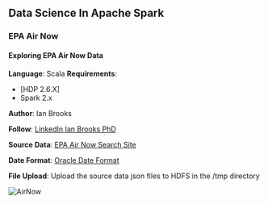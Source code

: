 ## Data Science In Apache Spark
### EPA Air Now
#### Exploring EPA Air Now Data 

**Language**: Scala
**Requirements**: 
- [HDP 2.6.X]
- Spark 2.x

**Author**: Ian Brooks

**Follow**: [LinkedIn Ian Brooks PhD](https://www.linkedin.com/in/ianrbrooksphd/)

**Source Data**: [EPA Air Now Search Site](https://aqs.epa.gov/api)

**Date Format**: [Oracle Date Format](https://docs.oracle.com/javase/tutorial/i18n/format/simpleDateFormat.html)

**File Upload**: Upload the source data json  files to HDFS in the /tmp directory

![AirNow](http://www.sonomatech.com/sites/default/files/Plain_large_T.png "EPA Air Now")